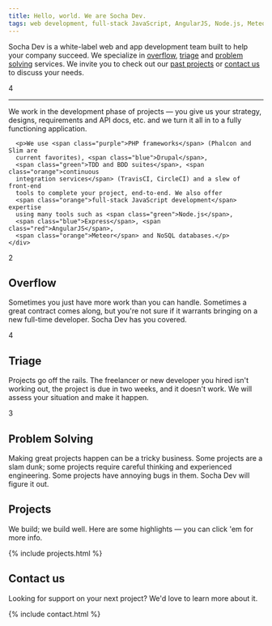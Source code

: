 ```yaml
---
title: Hello, world. We are Socha Dev.
tags: web development, full-stack JavaScript, AngularJS, Node.js, Meteor, PHP, Phalcon, Drupal
---
```


<div class="stripe second">
  <div class="container">
    <div class="alpha">
      <p>Socha Dev is a white-label web and app development team built to help
      your company succeed. We specialize in <a href="#overflow" class="blue">overflow</a>,
      <a href="#triage" class="red">triage</a> and <a href="#problem-solving" class="green">problem solving</a>
      services. We invite you to check out our <a href="#projects">past projects</a>
      or <a href="#contact">contact us</a> to discuss your needs.</p>
    </div>
    <div class="beta">
      4
    </div>
    <hr>
    <div class="columns-12">
      <p>We work in the development phase of projects &mdash; you give us your
      strategy, designs, requirements and API docs, etc. and we turn it all in
      to a fully functioning application.</p>

      <p>We use <span class="purple">PHP frameworks</span> (Phalcon and Slim are
      current favorites), <span class="blue">Drupal</span>,
      <span class="green">TDD and BDD suites</span>, <span class="orange">continuous
      integration services</span> (TravisCI, CircleCI) and a slew of front-end
      tools to complete your project, end-to-end. We also offer
      <span class="orange">full-stack JavaScript development</span> expertise
      using many tools such as <span class="green">Node.js</span>,
      <span class="blue">Express</span>, <span class="red">AngularJS</span>,
      <span class="orange">Meteor</span> and NoSQL databases.</p>
    </div>
  </div>
</div>
<div class="stripe blue">
  <div class="container">
    <div class="alpha">2</div>
    <div class="beta">
      <h2 id="overflow">Overflow</h2>
      <p>Sometimes you just have more work than you can handle. Sometimes a great
      contract comes along, but you're not sure if it warrants bringing on a new
      full-time developer. Socha Dev has you covered.</p>
    </div>
  </div>
</div>
<div class="stripe red">
  <div class="container">
    <div class="alpha">4</div>
    <div class="beta">
      <h2 id="triage">Triage</h2>
      <p>Projects go off the rails. The freelancer or new developer you hired isn't
      working out, the project is due in two weeks, and it doesn't work. We will
      assess your situation and make it happen.</p>
    </div>
  </div>
</div>
<div class="stripe green">
  <div class="container">
    <div class="alpha">3</div>
    <div class="beta">
      <h2 id="problem-solving">Problem Solving</h2>
      <p>Making great projects happen can be a tricky business. Some projects are a slam
      dunk; some projects require careful thinking and experienced engineering. Some
      projects have annoying bugs in them. Socha Dev will figure it out.</p>
    </div>
  </div>
</div>
<div class="stripe gray">
  <div class="container">
    <div class="columns-12">
      <h2 id="projects">Projects</h2>
      <p>We build; we build well. Here are some highlights &mdash; you can click 'em for more info.</p>
      {% include projects.html %}
    </div>
  </div>
</div>
<div class="stripe last">
  <div class="container">
    <div class="columns-12">
      <h2 id="contact">Contact us</h2>
      <p>Looking for support on your next project? We'd love to learn more about it.</p>
    </div>
    <div class="columns-12">
      {% include contact.html %}
    </div>
  </div>
</div>
